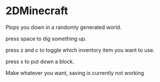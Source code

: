 ﻿# 2DMinecraft
Plops you down in a randomly generated world.

press space to dig something up.

press z and c to toggle which inventory item you want to use.

press x to put down a block.



Make whatever you want, saving is currently not working
